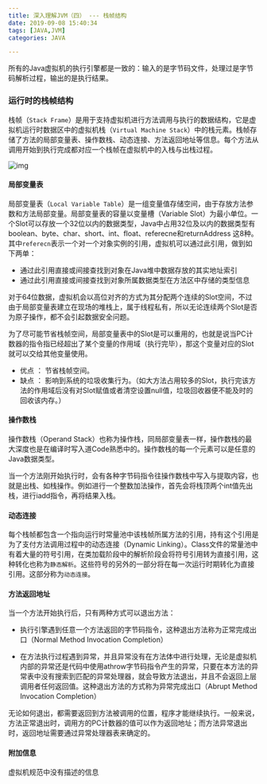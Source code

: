 ```yaml
---
title: 深入理解JVM（四） --- 栈帧结构
date: 2019-09-08 15:40:34
tags: [JAVA,JVM]
categories: JAVA

---
```


<!-- more -->

所有的Java虚拟机的执行引擎都是一致的：输入的是字节码文件，处理过是字节码解析过程，输出的是执行结果。

### 运行时的栈帧结构

栈帧（`Stack Frame`）是用于支持虚拟机进行方法调用与执行的数据结构，它是虚拟机运行时数据区中的虚拟机栈（`Virtual Machine Stack`）中的栈元素。栈帧存储了方法的局部变量表、操作数栈、动态连接、方法返回地址等信息。每个方法从调用开始到执行完成都对应一个栈帧在虚拟机中的入栈与出栈过程。

![img](https://user-gold-cdn.xitu.io/2018/8/13/16531ddd69f40e77?imageslim)

#### 局部变量表

局部变量表（`Local Variable Table`）是一组变量值存储空间，由于存放方法参数和方法局部变量。局部变量表的容量以变量槽（Variable Slot）为最小单位。一个Slot可以存放一个32位以内的数据类型，Java中占用32位及以内的数据类型有boolean、byte、char、short、int、float、referecne和returnAddress 这8种。其中`referecn`表示一个对一个对象实例的引用，虚拟机可以通过此引用，做到如下两单：

- 通过此引用直接或间接查找到对象在Java堆中数据存放的其实地址索引
- 通过此引用直接或间接查找到对象所属数据类型在方法区中存储的类型信息

对于64位数据，虚拟机会以高位对齐的方式为其分配两个连续的Slot空间，不过由于局部变量表建立在现场的堆栈上，属于线程私有，所以无论连续两个Slot是否为原子操作，都不会引起数据安全问题。

为了尽可能节省栈帧空间，局部变量表中的Slot是可以重用的，也就是说当PC计数器的指令指已经超出了某个变量的作用域（执行完毕），那这个变量对应的Slot就可以交给其他变量使用。 

- 优点 ： 节省栈帧空间。 
- 缺点 ： 影响到系统的垃圾收集行为。（如大方法占用较多的Slot，执行完该方法的作用域后没有对Slot赋值或者清空设置null值，垃圾回收器便不能及时的回收该内存。）



#### 操作数栈

操作数栈（Operand Stack）也称为操作栈，同局部变量表一样，操作数栈的最大深度也是在编译时写入道Code熟悉中的。操作数栈的每一个元素可以是任意的Java数据类型。

当一个方法刚开始执行时，会有各种字节码指令往操作数栈中写入与提取内容，也就是出栈、如栈操作。例如进行一个整数加法操作，首先会将栈顶两个int值先出栈，进行iadd指令，再将结果入栈。



#### 动态连接

每个栈帧都包含一个指向运行时常量池中该栈帧所属方法的引用，持有这个引用是为了支付方法调用过程中的动态连接（Dynamic Linking）。Class文件的常量池中有着大量的符号引用，在类加载阶段中的解析阶段会将符号引用转为直接引用，这种转化也称为`静态解析`。这些符号的另外的一部分将在每一次运行时期转化为直接引用。这部分称为`动态连接`。



#### 方法返回地址

当一个方法开始执行后，只有两种方式可以退出方法：

- 执行引擎遇到任意一个方法返回的字节码指令，这种退出方法称为正常完成出口（Normal Method Invocation Completion）

- 在方法执行过程遇到异常，并且异常没有在方法体中进行处理，无论是虚拟机内部的异常还是代码中使用athrow字节码指令产生的异常，只要在本方法的异常表中没有搜索到匹配的异常处理器，就会导致方法退出，并且不会返回上层调用者任何返回值。这种退出方法的方式称为异常完成出口（Abrupt Method Invocation Completion）

无论如何退出，都需要返回到方法被调用的位置，程序才能继续执行。一般来说，方法正常退出时，调用方的PC计数器的值可以作为返回地址；而方法异常退出时，返回地址需要通过异常处理器表来确定的。



#### 附加信息

虚拟机规范中没有描述的信息
